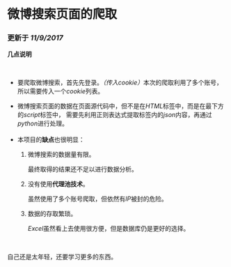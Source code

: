 <h1>微博搜索页面的爬取</h1>
<h3>更新于 <em>11/9/2017</em></h3>
    <p><strong>几点说明</strong></p>
    <ul>
    <li><p>要爬取微博搜索，首先先登录。<em>（传入cookie）</em>本次的爬取利用了多个账号，所以需要传入一个<em>cookie</em>列表。</p></li>
    <li>微博搜索页面的数据在页面源代码中，但不是在<em>HTML</em>标签中，而是在最下方的<em>script</em>标签中，
    需要先利用正则表达式提取标签内的<em>json</em>内容，再通过<em>python</em>进行处理。</li>
    <li>本项目的<strong>缺点</strong>也很明显：
        <ol>
        <li><p>微博搜索的数据量有限。</p>
            <p>最终取得的结果还不足以进行数据分析。</p></li>
        <li><p>没有使用<strong>代理池技术</strong>。</p>
            <p>虽然使用了多个账号爬取，但依然有<em>IP</em>被封的危险。</p></li>
        <li><p>数据的存取繁琐。</p>
            <p><em>Excel</em>虽然看上去使用很方便，但是数据库仍是更好的选择。</p></li>
        </ol></li>
    </ul>
<p>自己还是太年轻，还要学习更多的东西。</p>
